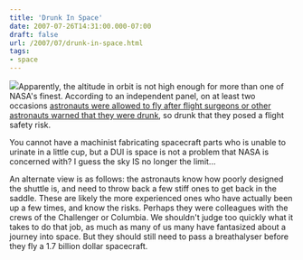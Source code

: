```yaml
---
title: 'Drunk In Space'
date: 2007-07-26T14:31:00.000-07:00
draft: false
url: /2007/07/drunk-in-space.html
tags: 
- space
---
```


[![](http://static.flickr.com/71/160265574_ba5f0e4fc0_m.jpg)](http://static.flickr.com/71/160265574_ba5f0e4fc0_m.jpg)Apparently, the altitude in orbit is not high enough for more than one of NASA's finest. According to an independent panel, on at least two occasions [astronauts were allowed to fly after flight surgeons or other astronauts warned that they were drunk](http://www.forbes.com/feeds/ap/2007/07/26/ap3957759.html), so drunk that they posed a flight safety risk.  
  
You cannot have a machinist fabricating spacecraft parts who is unable to urinate in a little cup, but a DUI is space is not a problem that NASA is concerned with? I guess the sky IS no longer the limit...  
  
An alternate view is as follows: the astronauts know how poorly designed the shuttle is, and need to throw back a few stiff ones to get back in the saddle. These are likely the more experienced ones who have actually been up a few times, and know the risks. Perhaps they were colleagues with the crews of the Challenger or Columbia. We shouldn't judge too quickly what it takes to do that job, as much as many of us many have fantasized about a journey into space. But they should still need to pass a breathalyser before they fly a 1.7 billion dollar spacecraft.